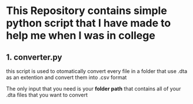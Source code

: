 # This Repository contains simple python script that I have made to help me when I was in college

## 1. **converter.py**

this script is used to otomatically convert every file in a folder that use .dta as an extention and convert them into .csv format

The only input that you need is your **folder path** that contains all of your .dta files that you want to convert
